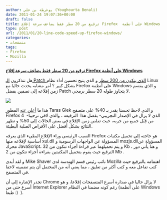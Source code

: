 ```yaml
---
author: يوغرطة بن علي (Youghourta Benali)
date: 2011-01-24 19:07:36+00:00
draft: false
title: ترقيع من 20 سطر فقط يضاعف سرعة إقلاع Firefox  على أنظمة Windows
type: post
url: /2011/01/20-line-code-speed-up-firefox-windows/
categories:
- متصفحات
tags:
- Firefox
- Mozilla
---
```


**[ترقيع من 20 سطر فقط يضاعف سرعة إقلاع Firefox على أنظمة Windows](https://www.it-scoop.com/2011/01/20-line-code-speed-up-firefox-windows)**




هل تتذكرون [الـ Patch الذي يتكون من 200 سطر](https://www.it-scoop.com/2010/11/the-200-line-linux-kernel-patch-that-does-wonders/) و الذي يتيح تحسين أداء نظام Linux بشكل كبير ؟ أمر مشابه يحدث حاليا مع Firefox على أنظمة Windows و الذي يقسم زمن إقلاعه إلى نصفين بفضل Patch لا يتجاوز طوله 20 سطر برمجي.




[![](https://www.it-scoop.com/wp-content/uploads/2011/01/firefox-speed.jpg)
](https://www.it-scoop.com/2011/01/20-line-code-speed-up-firefox-windows)


هذا ما [أعلن عنه](https://bugzilla.mozilla.org/show_bug.cgi?id=627591) المطور Taras Glek و الذي لاحظ تحسنا يقدر بـ 40% على متصفح Firefox 4  -الذي لا يزال في الإصدار التجريبي- بفضل هذا  الترقيعه ، والذي لاقى ترحيبا من قِبَل جميع من جربه، حيث تقلص زمن الإقلاع في بعض الحالات إلى 50% و تظهر النتائج بشكل أفضل على الأقراص الصلبة البطيئة.

السبب الرئيسي وراء الإقلاع البطيء الذي يعرفه Firefox هو حاجته إلى تحميل مكتبات أساسية لإقلاعه منها xul.dll المسؤولة عن الواجهات الرسومية و mozjs.dllالمسؤولة عن محرك JavaScript، و يتم تحميلهما عبر قراءة أجزاء تتكون من 32 Kb ، و هنا يأتي دور الترقيع حيث يقوم بتحميل المكتبتين بقراءة أجزاء تتكون من 2 Mb .

و لقد أبدى Mike Shaver نائب رئيس قسم الهندسة لدى Mozilla اهتمامه بالترقيع حيث كتب تفاعل معه و كتب أكثر من تعليق ، مما يعني أنه من المحتمل أن يتم تضمينه لاحقا في المتصفح.

تجدر الإشارة إلى أن Chrome لا يزال حاليا في صدارة أسرع المتصفحات إقلاعا، و هو أسرع حتى من Internet Explorer رغم كونه مضمنا في النظام (على أنظمة Windows طبعا :)  ).
